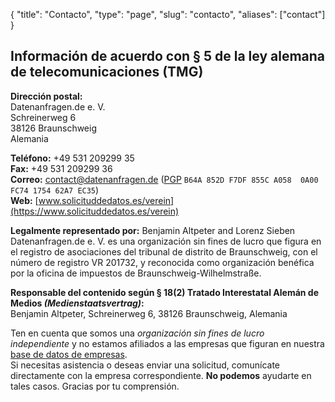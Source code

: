 {
    "title": "Contacto",
    "type": "page",
    "slug": "contacto",
    "aliases": ["contact"]
}
 
## Información de acuerdo con § 5 de la ley alemana de telecomunicaciones (TMG)

**Dirección postal:**  
Datenanfragen.de e.&nbsp;V.  
Schreinerweg 6  
38126 Braunschweig  
Alemania

**Teléfono:** +49 531 209299 35  
**Fax:** +49 531 209299 36  
**Correo:** contact@datenanfragen.de ([PGP](/pgp/62A7EC35.asc) `B64A 852D F7DF 855C A058  0A00 FC74 1754 62A7 EC35`)  
**Web:** [www.solicituddedatos.es/verein](https://www.solicituddedatos.es/verein)

**Legalmente representado por:** Benjamin Altpeter and Lorenz Sieben  
Datenanfragen.de e.&nbsp;V. es una organización sin fines de lucro que figura en el registro de asociaciones del tribunal de distrito de Braunschweig, con el número de registro VR&nbsp;201732, y reconocida como organización benéfica por la oficina de impuestos de Braunschweig-Wilhelmstraße.

**Responsable del contenido según § 18(2) Tratado Interestatal Alemán de Medios *(Medienstaatsvertrag)*:**  
Benjamin Altpeter, Schreinerweg 6, 38126 Braunschweig, Alemania

<div class="box box-warning">
	Ten en cuenta que somos una <em>organización sin fines de lucro independiente</em> y no estamos afiliados a las empresas que figuran en nuestra <a href="/company">base de datos de empresas</a>.<br>
	Si necesitas asistencia o deseas enviar una solicitud, comunícate directamente con la empresa correspondiente. <strong>No podemos</strong> ayudarte en tales casos. Gracias por tu comprensión.
</div>

<script type="application/ld+json">
	{
		"@context": "http://schema.org",
		"@type": "NGO",
		"name": "Datenanfragen.de e. V.",
		"address": {
			"@type": "PostalAddress",
			"streetAddress": "c/o Benjamin Altpeter, Schreinerweg 6",
			"postalCode": "38126",
			"addressLocality": "Braunschweig",
			"addressCountry": "DE"
		},
		"telephone": "+49 209299 35",
		"faxNumber": "+49 209299 36",
		"email": "contact@datenanfragen.de",
		"url": "https://www.solicituddedatos.es/verein",
		"logo": "https://www.datenanfragen.de/img/logo-datenanfragen-ev.png"
	}
</script>
